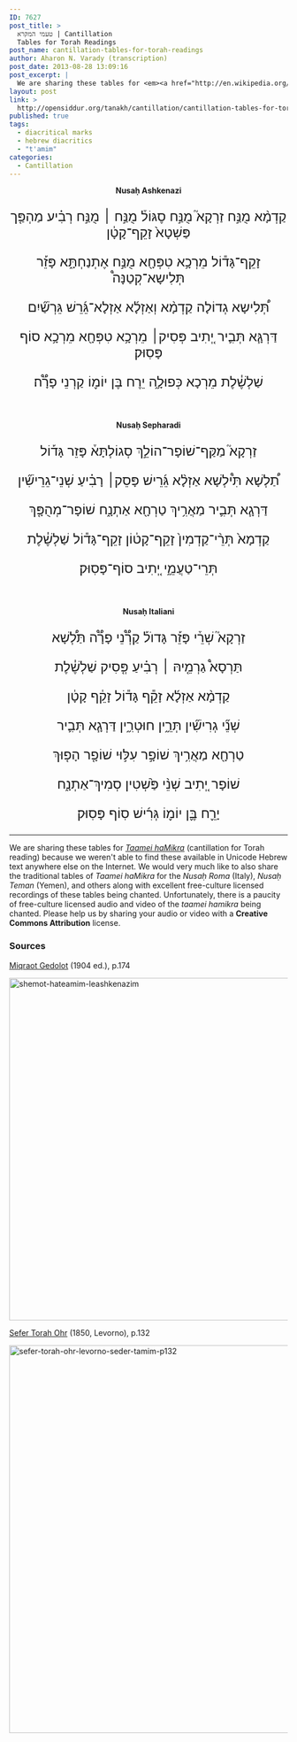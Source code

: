 ```yaml
---
ID: 7627
post_title: >
  טעמי המקרא | Cantillation
  Tables for Torah Readings
post_name: cantillation-tables-for-torah-readings
author: Aharon N. Varady (transcription)
post_date: 2013-08-28 13:09:16
post_excerpt: |
  We are sharing these tables for <em><a href="http://en.wikipedia.org/wiki/Cantillation">Taamei haMikra</a></em> (cantillation for Torah reading) because we weren't able to find these available in Unicode Hebrew text anywhere else on the Internet. We would very much like to also share the traditional tables of <em>Taamei haMikra</em> for the <em>Nusaḥ Roma</em> (Italy), <em>Nusaḥ Teman</em> (Yemen), and others along with excellent free-culture licensed recordings of these tables being chanted. Unfortunately, there is a paucity of free-culture licensed audio and video of the <em>taamei hamikra</em> being chanted. Please help us by sharing your audio or video with a <strong>Creative Commons Attribution</strong> license.
layout: post
link: >
  http://opensiddur.org/tanakh/cantillation/cantillation-tables-for-torah-readings/
published: true
tags:
  - diacritical marks
  - hebrew diacritics
  - "t'amim"
categories:
  - Cantillation
---
```

<div style="margin-left: auto;margin-right: auto; text-align: center;"><strong>Nusaḥ Ashkenazi</strong>
<span style="font-size: x-large; text-align: center;" class="scribe">

קַדְמָ֨א מֻנַּ֣ח זַרְקָא֮ מֻנַּ֣ח סֶגּוֹל֒ מֻנַּ֣ח ׀ מֻנַּ֣ח רְבִ֗יע מַהְפַּ֤ך פַּשְׁטָא֙ זָקֵף־קָטָ֔ן

 זָקֵף־גָּד֕וֹל מֵרְכָ֥א טִפְּחָ֖א מֻנַּ֣ח אֶתְנַחְתָּ֑א פָּזֵ֡ר תְּלִישָא־קְטַנָּה֩

 תְּ֠לִישָא גְדוֹלָה קַדְמָ֨א וְאַזְלָ֜א אַזְלָא־גֵּ֜רֵשׁ גֵּרְשַׁ֞יִם

 דַּרְגָּ֧א תְּבִ֛יר יְ֚תִיב פְּסִיק׀ מֵרְכָ֥א טִפְּחָ֖א מֵרְכָ֥א סוֹף פָּסֽוּק׃

 שַׁלְשֶׁ֓לֶת מֵרְכָא כְּפוּלָ֦ה יֵרֶח בֶּן יוֹמ֪וֹ קַרְנֵי פָרָ֟ה׃
</span></div>


&nbsp;
<div style="margin-left: auto;margin-right: auto; text-align: center;"><strong>Nusaḥ Sepharadi</strong>
<span style="font-size: x-large; text-align: center;" class="scribe">

זַרְקָא֮  מַקַּף־שׁוֹפָר־הוֹלֵ֣ךְ סְגוֹלְתָּא֒ פָּזֵר גָּד֡וֹל

תַ֠לְשָׁא תִּ֩ילְשָׁא אַזְלָ֨א גֵּ֜רֵישׁ פָּסֵק׀ רָבִ֗יעַ שְׁנֵי־גֵרֵישִׁ֞ין

דַּרְגָ֧א תְּבִ֛יר מַאֲרִ֥יךְ טַרְחָ֖א אַתְנָ֑ח שׁוֹפָר־מְהֻפָּ֤ךְ

קַדְמָא֙ תְּרֵ֨י־קַדְמִין֙ זָקֵף־קָט֔וֹן זָקֵף־גָּד֕וֹל שַׁלְשֶׁ֓לֶת

תְּרֵי־טַעֲמֵ֦י יְ֚תִיב סוֹף־פָּסֽוּק׃
</span></div>


&nbsp;
<div style="margin-left: auto;margin-right: auto; text-align: center;"><strong>Nusaḥ Italiani</strong>
<span style="font-size: x-large; text-align: center;" class="scribe">

זַרְקָא֮ שְׁרֵ֒י פָּזֵ֡ר גָּדוֺל֡ קַרְ֟נֵי פָרָ֟ה תַּלְ֠שָׁא 

תַּרְסָא֩ גַרְמֵ֤יהּ ׀ רְבִ֗יעַ פְּ֤סִיק שַׁלְשֶׁ֓לֶת 

קַדְמָ֨א אַזְלָ֜א זָקֵ֕ף גָּד֕וֹל זָקֵ֔ף קָטָ֔ן 

שְׁנֵ֞י גְרִישִׁ֞ין תְּרֵ֦ין חוּטְרִ֦ין דַּרְגָ֧א תְּבִ֛יר 

טַרְחָ֖א מַאֲרִ֥יךְ שׁוֹפָ֣ר עִלּ֣וּי שׁוֹפָ֤ר הָפ֤וּךְ 

שׁוֹפָר יְ֚תִיב שְׁנֵ֨י פַּ֙שְׁטִין סְמִיךְ־אַתְנָ֑ח 

יָרֵ֪ח בֶּ֪ן יוֹמ֪וֹ גְּרִ֜ישׁ סֽוֹף פָּסֽוּק׃
</span></div>


<hr />
We are sharing these tables for <em><a href="http://en.wikipedia.org/wiki/Cantillation">Taamei haMikra</a></em> (cantillation for Torah reading) because we weren't able to find these available in Unicode Hebrew text anywhere else on the Internet. We would very much like to also share the traditional tables of <em>Taamei haMikra</em> for the <em>Nusaḥ Roma</em> (Italy), <em>Nusaḥ Teman</em> (Yemen), and others along with excellent free-culture licensed recordings of these tables being chanted. Unfortunately, there is a paucity of free-culture licensed audio and video of the <em>taamei hamikra</em> being chanted. Please help us by sharing your audio or video with a <strong>Creative Commons Attribution</strong> license.

<h3>Sources</h3>

<a href="https://books.google.com/books?id=Ns43AQAAMAAJ&lpg=PA174&ots=-BW34s1AAo&dq=%D7%A9%D7%9E%D7%95%D7%AA%20%D7%94%D7%98%D7%A2%D7%9E%D7%99%D7%9D%20%D7%9C%D7%90%D7%A9%D7%9B%D7%A0%D7%96%D7%99%D7%9D&pg=PA174#v=onepage&q&f=false">Miqraot Gedolot</a> (1904 ed.), p.174

<a href="http://opensiddur.org/wp-content/uploads/2013/08/shemot-hateamim-leashkenazim.png"><img src="http://opensiddur.org/wp-content/uploads/2013/08/shemot-hateamim-leashkenazim.png" alt="shemot-hateamim-leashkenazim" width="1361" height="619" class="aligncenter size-full wp-image-14372" /></a>

<a href="http://www.hebrewbooks.org/40100">Sefer Torah Ohr</a> (1850, Levorno), p.132

<a href="http://opensiddur.org/wp-content/uploads/2013/08/Sefer-Torah-Ohr-Levorno-Seder-Tamim-p132.png"><img src="http://opensiddur.org/wp-content/uploads/2013/08/Sefer-Torah-Ohr-Levorno-Seder-Tamim-p132-935x1024.png" alt="sefer-torah-ohr-levorno-seder-tamim-p132" width="640" height="701" class="aligncenter size-large wp-image-14377" /></a>